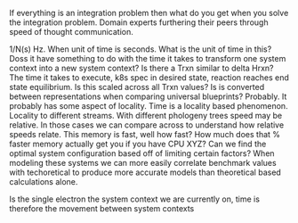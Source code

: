 If everything is an integration problem then what do you get when you solve the integration problem. Domain experts furthering their peers through speed of thought communication.

1/N(s) Hz. When unit of time is seconds. What is the unit of time in this? Doss it have something to do with the time it takes to transform one system context into a new system context? Is there a Trxn similar to delta Hrxn? The time it takes to execute, k8s spec in desired state, reaction reaches end state equilibrium. Is this scaled across all Trxn values? Is is converted between representations when comparing universal blueprints? Probably. It probably has some aspect of locality. Time is a locality based phenomenon. Locality to different streams. With different phologeny trees speed may be relative. In those cases we can compare across to understand how relative speeds relate. This memory is fast, well how fast? How much does that % faster memory actually get you if you have CPU XYZ? Can we find the optimal system configuration based off of limiting certain factors? When modeling these systems we can more easily correlate benchmark values with techoretical to produce more accurate models than theoretical based calculations alone.

Is the single electron the system context we are currently on, time is therefore the movement between system contexts